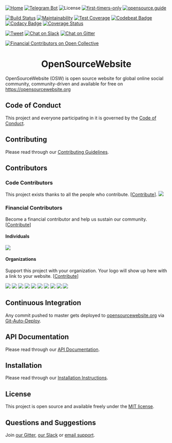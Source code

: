 [![Home](https://img.shields.io/badge/home-opensourcewebsite.org-blue.svg?style=flat-square])](https://opensourcewebsite.org)
[![Telegram Bot](https://img.shields.io/badge/telegram-bot-blue.svg?style=flat-square&logo=telegram)](https://t.me/opensourcewebsite_bot)
![License](https://img.shields.io/github/license/opensourcewebsite-org/opensourcewebsite-org?style=flat-square)
[![first-timers-only](https://img.shields.io/badge/first--timers--only-friendly-blue.svg?style=flat-square)](https://www.firsttimersonly.com)
[![opensource.guide](https://img.shields.io/badge/opensource.guide-friendly-blue.svg?style=flat-square)](https://opensource.guide)

[![Build Status](https://travis-ci.org/opensourcewebsite-org/opensourcewebsite-org.svg?branch=master)](https://travis-ci.org/opensourcewebsite-org/opensourcewebsite-org)
[![Maintainability](https://api.codeclimate.com/v1/badges/589055a81b82d015acb8/maintainability)](https://codeclimate.com/github/opensourcewebsite-org/opensourcewebsite-org/maintainability)
[![Test Coverage](https://api.codeclimate.com/v1/badges/589055a81b82d015acb8/test_coverage)](https://codeclimate.com/github/opensourcewebsite-org/opensourcewebsite-org/test_coverage)
[![Codebeat Badge](https://codebeat.co/badges/c69e6f2a-e6f6-4a50-b5aa-9003cdae23c2)](https://codebeat.co/projects/github-com-opensourcewebsite-org-opensourcewebsite-org-master)
[![Codacy Badge](https://api.codacy.com/project/badge/Grade/57dd3bf9231140b0becfd702b84e8483)](https://www.codacy.com/app/opensourcewebsite-org/opensourcewebsite-org)
[![Coverage Status](https://coveralls.io/repos/github/opensourcewebsite-org/opensourcewebsite-org/badge.svg?branch=master)](https://coveralls.io/github/opensourcewebsite-org/opensourcewebsite-org?branch=master)

[![Tweet](https://img.shields.io/twitter/url/http/shields.io.svg?style=social)](https://twitter.com/intent/tweet?text=OpenSourceWebsite%20(OSW)%20is%20open%20source%20website%20for%20global%20online%20social%20community&url=https://opensourcewebsite.org&hashtags=opensourcewebsite,osw,opensource)
[![Chat on Slack](https://img.shields.io/badge/slack-chat-CC2B5E.svg?style=flat-square&logo=slack)](https://join.slack.com/t/opensourcewebsite/shared_invite/enQtNDE0MDc2OTcxMDExLWJmMjFjOGUxNjFiZTg2OTc0ZDdkNTdhNDIzZDE2ODJiMGMzY2M5Yjg3NzEyNGMxNjIwZWE0YTFhNTE3MjhiYjY)
[![Chat on Gitter](https://img.shields.io/badge/gitter-chat-CC2B5E.svg?style=flat-square&logo=gitter)](https://gitter.im/opensourcewebsite-org)

[![Financial Contributors on Open Collective](https://opencollective.com/opensourcewebsite/all/badge.svg?label=financial+contributors)](https://opencollective.com/opensourcewebsite)

<h1 align="center">OpenSourceWebsite</h1>

OpenSourceWebsite (OSW) is open source website for global online social community, community-driven and available for free on https://opensourcewebsite.org

## Code of Conduct

This project and everyone participating in it is governed by the [Code of Conduct](CODE_OF_CONDUCT.md).

## Contributing

Please read through our [Contributing Guidelines](CONTRIBUTING.md).

## Contributors

### Code Contributors

This project exists thanks to all the people who contribute. [[Contribute](CONTRIBUTING.md)].
<a href="https://github.com/opensourcewebsite-org/opensourcewebsite-org/graphs/contributors"><img src="https://opencollective.com/opensourcewebsite/contributors.svg?width=890&button=false" /></a>

### Financial Contributors

Become a financial contributor and help us sustain our community. [[Contribute](https://opencollective.com/opensourcewebsite/contribute)]

#### Individuals

<a href="https://opencollective.com/opensourcewebsite"><img src="https://opencollective.com/opensourcewebsite/individuals.svg?width=890"></a>

#### Organizations

Support this project with your organization. Your logo will show up here with a link to your website. [[Contribute](https://opencollective.com/opensourcewebsite/contribute)]

<a href="https://opencollective.com/opensourcewebsite/organization/0/website"><img src="https://opencollective.com/opensourcewebsite/organization/0/avatar.svg"></a>
<a href="https://opencollective.com/opensourcewebsite/organization/1/website"><img src="https://opencollective.com/opensourcewebsite/organization/1/avatar.svg"></a>
<a href="https://opencollective.com/opensourcewebsite/organization/2/website"><img src="https://opencollective.com/opensourcewebsite/organization/2/avatar.svg"></a>
<a href="https://opencollective.com/opensourcewebsite/organization/3/website"><img src="https://opencollective.com/opensourcewebsite/organization/3/avatar.svg"></a>
<a href="https://opencollective.com/opensourcewebsite/organization/4/website"><img src="https://opencollective.com/opensourcewebsite/organization/4/avatar.svg"></a>
<a href="https://opencollective.com/opensourcewebsite/organization/5/website"><img src="https://opencollective.com/opensourcewebsite/organization/5/avatar.svg"></a>
<a href="https://opencollective.com/opensourcewebsite/organization/6/website"><img src="https://opencollective.com/opensourcewebsite/organization/6/avatar.svg"></a>
<a href="https://opencollective.com/opensourcewebsite/organization/7/website"><img src="https://opencollective.com/opensourcewebsite/organization/7/avatar.svg"></a>
<a href="https://opencollective.com/opensourcewebsite/organization/8/website"><img src="https://opencollective.com/opensourcewebsite/organization/8/avatar.svg"></a>
<a href="https://opencollective.com/opensourcewebsite/organization/9/website"><img src="https://opencollective.com/opensourcewebsite/organization/9/avatar.svg"></a>

## Continuous Integration

Any commit pushed to master gets deployed to [opensourcewebsite.org](https://opensourcewebsite.org) via [Git-Auto-Deploy](https://github.com/olipo186/Git-Auto-Deploy).

## API Documentation

Please read through our [API Documentation](https://github.com/opensourcewebsite-org/api-opensourcewebsite-org/).

## Installation

Please read through our [Installation Instructions](INSTALL.md).

## License

This project is open source and available freely under the [MIT license](LICENSE.md).

## Questions and Suggestions

Join [our Gitter](https://gitter.im/opensourcewebsite-org), [our Slack](https://join.slack.com/t/opensourcewebsite/shared_invite/enQtNDE0MDc2OTcxMDExLWJiMzlkYmUwY2QxZTZhZGZiMzdiNmFmOGJhNDkxOTM4MDg1MDE4YmFhMWMyZWVjZjhlZmFhNjlhY2MzMDMxMTE) or [email support](mailto:hello@opensourcewebsite.org).
